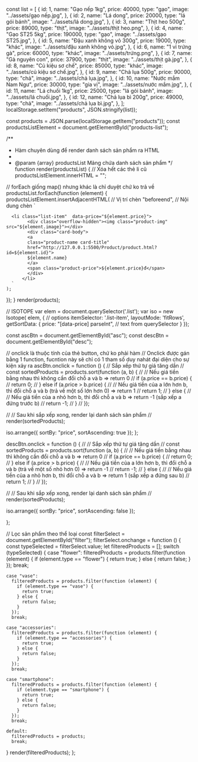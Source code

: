 const list = [
  {
    id: 1,
    name: "Gạo nếp 1kg",
    price: 40000,
    type: "gạo",
    image: "../assets/gạo nếp.jpg",
  },
  {
    id: 2,
    name: "Lá dong",
    price: 20000,
    type: "lá gói bánh",
    image: "../assets/lá dong.jpg",
  },
  {
    id: 3,
    name: "Thịt heo 500g",
    price: 89000,
    type: "thịt",
    image: "../assets/thịt heo.png",
  },
  {
    id: 4,
    name: "Gạo ST25 5kg",
    price: 190000,
    type: "gạo",
    image: "../assets/gạo ST25.jpg",
  },
  {
    id: 5,
    name: "Đậu xanh không vỏ 300g",
    price: 19000,
    type: "khác",
    image: "../assets/đậu xanh không vỏ.jpg",
  },
  {
    id: 6,
    name: "1 vỉ trứng gà",
    price: 60000,
    type: "khác",
    image: "../assets/trứng.png",
  },
  {
    id: 7,
    name: "Gà nguyên con",
    price: 37900,
    type: "thịt",
    image: "../assets/thịt gà.jpg",
  },
  {
    id: 8,
    name: "Củ kiệu sơ chế",
    price: 85000,
    type: "khác",
    image: "../assets/củ kiệu sơ chế.jpg",
  },
  {
    id: 9,
    name: "Chả lụa 500g",
    price: 90000,
    type: "chả",
    image: "../assets/chả lụa.jpg",
  },
  {
    id: 10,
    name: "Nước mắm Nam Ngư",
    price: 30000,
    type: "gia vị",
    image: "../assets/nước mắm.jpg",
  },
  {
    id: 11,
    name: "Lá chuối 1kg",
    price: 25000,
    type: "lá gói bánh",
    image: "../assets/lá chuối.jpg",
  },
  {
    id: 12,
    name: "Chả lụa bì 200g",
    price: 49000,
    type: "chả",
    image: "../assets/chả lụa bì.jpg",
  },
];
localStorage.setItem("products", JSON.stringify(list));

const products = JSON.parse(localStorage.getItem("products"));
const productsListElement = document.getElementById("products-list");

/**
 * Hàm chuyên dùng để render danh sách sản phẩm ra HTML
 *
 * @param {array} productsList Mảng chứa danh sách sản phẩm
 */
function render(productsList) {
  // Xóa hết các thẻ li cũ
  productsListElement.innerHTML = "";

  // forEach giống map() nhưng khác là chỉ duyệt chứ ko trả về
  productsList.forEach(function (element) {
    productsListElement.insertAdjacentHTML(
      // Vị trí chèn
      "beforeend",
      // Nội dung chèn
      `
          
      <li class="list-item"  data-price="${element.price}">
            <div class="overflow-hidden"><img class="product-img" src="${element.image}"></div>
            <div class="card-body">
            <a 
            class="product-name card-title" 
            href="http://127.0.0.1:5500/Product/product.html?id=${element.id}">
            ${element.name}
            </a>
            <span class="product-price">${element.price}đ</span>
            </div>
          </li>
      `
    );
  });
}
render(products);

// ISOTOPE
var elem = document.querySelector('.list');
var iso = new Isotope( elem, {
  // options
  itemSelector: '.list-item',
  layoutMode: 'fitRows',
  getSortData: {
    price: "[data-price] parseInt", // text from querySelector
  }
});






const ascBtn = document.getElementById("asc");
const descBtn = document.getElementById("desc");

// onclick là thuộc tính của thẻ button, chứ ko phải hàm
// Onclick được gán bằng 1 function, fucntion này sẽ chỉ có 1 tham số duy nahát đại diện cho sự kiện xảy ra
ascBtn.onclick = function () {
  // Sắp xếp thứ tự giá tăng dần
  // const sortedProducts = products.sort(function (a, b) {
  //   // Nếu giá tiền bằng nhau thì không cần đổi chỗ a và b => return 0
  //   if (a.price == b.price) {
  //     return 0;
  //   } else if (a.price > b.price) {
  //     // Nếu giá tiền của a lớn hơn b, thì đổi chỗ a và b (trả về một số lớn hơn 0) => return 1
  //     return 1;
  //   } else {
  //     // Nếu giá tiền của a nhỏ hơn b, thì đổi chỗ a và b => return -1 (sắp xếp a đứng trước b)
  //     return -1;
  //   }
  // });

  // //   Sau khi sắp xếp xong, render lại danh sách sản phẩm
  // render(sortedProducts);

  iso.arrange({ sortBy: "price", sortAscending: true });
};

descBtn.onclick = function () {
  // // Sắp xếp thứ tự giá tăng dần
  // const sortedProducts = products.sort(function (a, b) {
  //   // Nếu giá tiền bằng nhau thì không cần đổi chỗ a và b => return 0
  //   if (a.price == b.price) {
  //     return 0;
  //   } else if (a.price > b.price) {
  //     // Nếu giá tiền của a lớn hơn b, thì đổi chỗ a và b (trả về một số nhỏ hơn 0) => return -1
  //     return -1;
  //   } else {
  //     // Nếu giá tiền của a nhỏ hơn b, thì đổi chỗ a và b => return 1 (sắp xếp a đứng sau b)
  //     return 1;
  //   }
  // });

  // //   Sau khi sắp xếp xong, render lại danh sách sản phẩm
  // render(sortedProducts);

  iso.arrange({ sortBy: "price", sortAscending: false });

};

// Lọc sản phẩm theo thể loại
const filterSelect = document.getElementById("filter");
filterSelect.onchange = function () {
  const typeSelected = filterSelect.value;
  let filteredProducts = [];
  switch (typeSelected) {
    case "flower":
      filteredProducts = products.filter(function (element) {
        if (element.type == "flower") {
          return true;
        } else {
          return false;
        }
      });
      break;

    case "vase":
      filteredProducts = products.filter(function (element) {
        if (element.type == "vase") {
          return true;
        } else {
          return false;
        }
      });
      break;

    case "accessories":
      filteredProducts = products.filter(function (element) {
        if (element.type == "accessories") {
          return true;
        } else {
          return false;
        }
      });
      break;

    case "smartphone":
      filteredProducts = products.filter(function (element) {
        if (element.type == "smartphone") {
          return true;
        } else {
          return false;
        }
      });
      break;

    default:
      filteredProducts = products;
      break;
  }
  render(filteredProducts);
};
